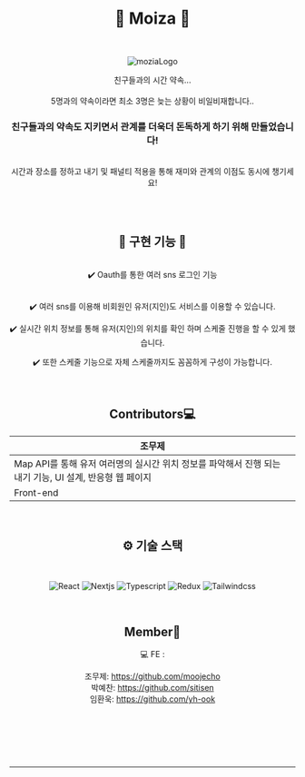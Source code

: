 <div align="center">
<h1> 🐤 Moiza 🐤 </h1>
<br>

![moziaLogo](https://user-images.githubusercontent.com/107379879/234223354-b1db1cf9-e3b7-4a15-909e-1aa703a41f5c.png)

친구들과의 시간 약속...
<br>
<br>
5명과의 약속이라면 최소 3명은 늦는 상황이 비일비재합니다..

<h3> 친구들과의 약속도 지키면서 관계를 더욱더 돈독하게 하기 위해 만들었습니다! </h3>

<br>
시간과 장소를 정하고 내기 및 패널티 적용을 통해 재미와 관계의 이점도 동시에 챙기세요!

<br><br>
<h2> 🔨 구현 기능 🔨</h2>

<br>
✔️ Oauth를 통한 여러 sns 로그인 기능 <br><br>

✔️ 여러 sns를 이용해 비회원인 유저(지인)도 서비스를 이용할 수 있습니다. <br>

✔️ 실시간 위치 정보를 통해 유저(지인)의 위치를 확인 하며 스케줄 진행을 할 수 있게 했습니다. <br>

✔️ 또한 스케줄 기능으로 자체 스케줄까지도 꼼꼼하게 구성이 가능합니다. <br>
<br><br>
## Contributors💻
|조무제|
|-----|
|Map API를 통해 유저 여러명의 실시간 위치 정보를 파악해서 진행 되는 내기 기능, UI 설계, 반응형 웹 페이지|
|Front-end|

<br>
<h2>⚙️ 기술 스택 </h2>
<br>

![React](https://img.shields.io/badge/react-444444?style=for-the-badge&logo=react)
![Nextjs](https://img.shields.io/badge/nextjs-000000?style=for-the-badge&logo=nextjs)
![Typescript](https://img.shields.io/badge/typescript-3178C6?style=for-the-badge&logo=typescript&logoColor=white)
![Redux](https://img.shields.io/badge/redux-764ABC?style=for-the-badge&logo=redux&logoColor=white)
![Tailwindcss](https://img.shields.io/badge/tailwindcss-06B6D4?style=for-the-badge&logo=tailwindcss&logoColor=white)

<br>

## Member🌱

💻 FE : <br>

 조무제: https://github.com/moojecho <br>
 박예찬: https://github.com/sitisen<br>
 임환욱: https://github.com/yh-ook<br>

<br><br>


<br><br>

---
</div>
